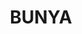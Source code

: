 ---
lastmod: '2025-04-06T06:05:21+00:00'
latitude: -27.393676
layout: suburb
longitude: 152.92424
postcode: '4055'
state: QLD
title: BUNYA
url: /qld/bunya/
---